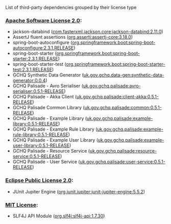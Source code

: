 List of third-party dependencies grouped by their license type

### [Apache Software License 2.0](./licenses/apache_software_license_2.0.txt):
* jackson-databind ([com.fasterxml.jackson.core:jackson-databind:2.11.0](http://github.com/FasterXML/jackson))
* AssertJ fluent assertions ([org.assertj:assertj-core:3.18.0](https://assertj.github.io/doc/assertj-core/))
* spring-boot-autoconfigure ([org.springframework.boot:spring-boot-autoconfigure:2.3.1.RELEASE](https://spring.io/projects/spring-boot))
* spring-boot-starter ([org.springframework.boot:spring-boot-starter:2.3.1.RELEASE](https://spring.io/projects/spring-boot))
* spring-boot-starter-test ([org.springframework.boot:spring-boot-starter-test:2.3.1.RELEASE](https://spring.io/projects/spring-boot))
* GCHQ Synthetic Data Generator ([uk.gov.gchq.data-gen:synthetic-data-generator:0.0.4](https://github.com/gchq/synthetic-data-generator))
* GCHQ Palisade - Avro Serialiser ([uk.gov.gchq.palisade:avro-serialiser:0.5.1-RELEASE](https://github.com/gchq/Palisade-readers/tree/develop/s3-data-reader))
* GCHQ Palisade - Akka Client ([uk.gov.gchq.palisade:client-akka:0.5.1-RELEASE](https://github.com/gchq/Palisade-clients/tree/develop/client-akka))
* GCHQ Palisade Common Library ([uk.gov.gchq.palisade:common:0.5.1-RELEASE](https://github.com/gchq/Palisade-common))
* GCHQ Palisade - Example Library ([uk.gov.gchq.palisade:example-library:0.5.1-RELEASE](https://github.com/gchq/Palisade-examples/tree/develop/example-library))
* GCHQ Palisade - Example Rule Library ([uk.gov.gchq.palisade:example-rule-library:0.5.1-RELEASE](https://github.com/gchq/Palisade-examples/tree/develop/example-library))
* GCHQ Palisade - Example User Library ([uk.gov.gchq.palisade:example-user-library:0.5.1-RELEASE](https://github.com/gchq/Palisade-examples/tree/develop/example-library))
* GCHQ Palisade - Resource Service ([uk.gov.gchq.palisade:resource-service:0.5.1-RELEASE](https://github.com/gchq/Palisade-services/tree/develop/resource-service))
* GCHQ Palisade - User Service ([uk.gov.gchq.palisade:user-service:0.5.1-RELEASE](https://github.com/gchq/Palisade-services/tree/develop/user-service))

### [Eclipse Public License 2.0](./licenses/eclipse_public_license_2.0.html):
* JUnit Jupiter Engine ([org.junit.jupiter:junit-jupiter-engine:5.5.2](https://junit.org/junit5/))

### [MIT License](./licenses/mit_license.txt):
* SLF4J API Module ([org.slf4j:slf4j-api:1.7.30](http://www.slf4j.org))
